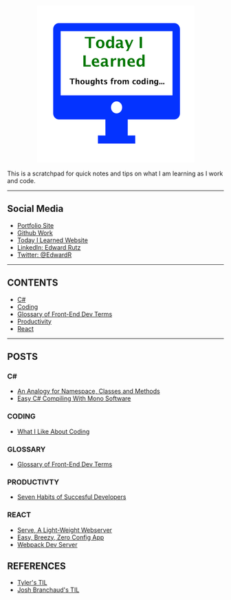 
<p align="center">
  <img src="images/TIL.png">
</p>

<p>This is a scratchpad for quick notes and tips on what I am learning as I work and code.</p>


-------------------------------------------------

## Social Media

- [Portfolio Site](https://edwardrutz.github.io)
- [Github Work](https://github.com/EdwardRutz)
- [Today I Learned Website](https://edwardrutz.github.io/TIL/)
- [LinkedIn: Edward Rutz](https://www.linkedin.com/in/edwardrutz/)
- [Twitter: @EdwardR](https://twitter.com/edwardr)


-------------------------------------------------

## CONTENTS
- [C#](#c)
- [Coding](#coding)
- [Glossary of Front-End Dev Terms](#glossary)
- [Productivity](#productivity)
- [React](#react)




-------------------------------------------------


## POSTS


### C#

- [An Analogy for Namespace, Classes and Methods](c-sharp/namespace.md)
- [Easy C# Compiling With Mono Software](c-sharp/mono.md)



### CODING

- [What I Like About Coding](Coding/What-I-Like-About-Coding.md)



### GLOSSARY

- [Glossary of Front-End Dev Terms](glossary/glossary-front-end.md)


### PRODUCTIVTY

- [Seven Habits of Succesful Developers](productivity/seven-habits-developers.md)


### REACT

- [Serve, A Light-Weight Webserver](react/serve.md)
- [Easy, Breezy, Zero Config App](react/Easy-Breezy-Zero-Config-React-App.md)
- [Webpack Dev Server](react/Webpack-Dev-Server.md) 








## REFERENCES

- [Tyler's TIL](https://github.com/tylerb33/TIL)
- [Josh Branchaud's TIL](https://github.com/jbranchaud/til)






